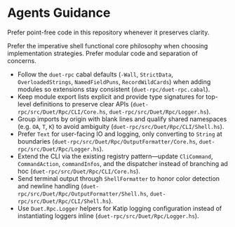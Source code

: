 # Agents Guidance

Prefer point-free code in this repository whenever it preserves clarity.

Prefer the imperative shell functional core philosophy when choosing implementation strategies.
Prefer modular code and separation of concerns.

- Follow the `duet-rpc` cabal defaults (`-Wall`, `StrictData`, `OverloadedStrings`, `NamedFieldPuns`, `RecordWildCards`) when adding modules so extensions stay consistent (`duet-rpc/duet-rpc.cabal`).
- Keep module export lists explicit and provide type signatures for top-level definitions to preserve clear APIs (`duet-rpc/src/Duet/Rpc/CLI/Core.hs`, `duet-rpc/src/Duet/Rpc/Logger.hs`).
- Group imports by origin with blank lines and qualify shared namespaces (e.g. `OA`, `T`, `K`) to avoid ambiguity (`duet-rpc/src/Duet/Rpc/CLI/Shell.hs`).
- Prefer `Text` for user-facing IO and logging, only converting to `String` at boundaries (`duet-rpc/src/Duet/Rpc/OutputFormatter/Core.hs`, `duet-rpc/src/Duet/Rpc/Logger.hs`).
- Extend the CLI via the existing registry pattern—update `CliCommand`, `CommandAction`, `commandInfos`, and the dispatcher instead of branching ad hoc (`duet-rpc/src/Duet/Rpc/CLI/Core.hs`).
- Send terminal output through `ShellFormatter` to honor color detection and newline handling (`duet-rpc/src/Duet/Rpc/OutputFormatter/Shell.hs`, `duet-rpc/src/Duet/Rpc/CLI/Shell.hs`).
- Use `Duet.Rpc.Logger` helpers for Katip logging configuration instead of instantiating loggers inline (`duet-rpc/src/Duet/Rpc/Logger.hs`).
